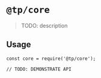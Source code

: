 # `@tp/core`

> TODO: description

## Usage

```
const core = require('@tp/core');

// TODO: DEMONSTRATE API
```
